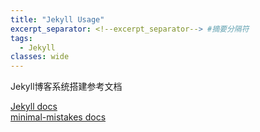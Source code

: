 ```yaml
---
title: "Jekyll Usage"
excerpt_separator: <!--excerpt_separator--> #摘要分隔符
tags:
  - Jekyll
classes: wide
---
```


Jekyll博客系统搭建参考文档

[Jekyll docs][jekyll-docs]  
[minimal-mistakes docs][minimal-mistakes]




[minimal-mistakes]: https://mmistakes.github.io/minimal-mistakes/docs/quick-start-guide/
[jekyll-docs]: https://www.jekyll.com.cn/docs/